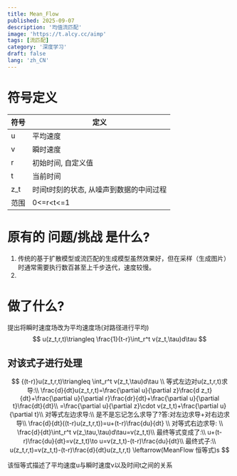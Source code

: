 ```yaml
---
title: Mean_Flow
published: 2025-09-07
description: '均值流匹配'
image: 'https://t.alcy.cc/aimp'
tags: [流匹配]
category: '深度学习'
draft: false 
lang: 'zh_CN'
---
```


# 符号定义

| 符号 | 定义                                    |
| ---- | --------------------------------------- |
| u    | 平均速度                                |
| v    | 瞬时速度                                |
| r    | 初始时间, 自定义值                      |
| t    | 当前时间                                |
| z_t  | 时间t时刻的状态, 从噪声到数据的中间过程 |
| 范围 | 0<=r<t<=1                               |





# 原有的 问题/挑战 是什么?

1. 传统的基于扩散模型或流匹配的生成模型虽然效果好，但在采样（生成图片）时通常需要执行数百甚至上千步迭代，速度较慢。
2. 







# 做了什么?

提出将瞬时速度场改为平均速度场(对路径进行平均)
$$
u(z_t,r,t)\triangleq \frac{1}{t-r}\int_r^t v(z_t,\tau)d\tau
$$

## 对该式子进行处理

$$
{(t-r)}u(z_t,r,t)\triangleq \int_r^t v(z_t,\tau)d\tau \\
等式左边对u(z_t,r,t)求导:\\
\frac{d}{dt}u(z_t,r,t)=\frac{\partial u}{\partial z}\frac{d z_t}{dt}+\frac{\partial u}{\partial r}\frac{dr}{dt}+\frac{\partial u}{\partial t}\frac{dt}{dt}\\
=\frac{\partial u}{\partial z}\cdot v(z_t,t)+\frac{\partial u}{\partial t}\\
对等式左边求导:\\
是不是忘记怎么求导了?答:对左边求导+对右边求导\\
\frac{d}{dt}((t-r)u(z_t,r,t))=u+(t-r)\frac{du}{dt}
\\
对等式右边求导:
\\
\frac{d}{dt}\int_r^t v(z_\tau,\tau)d\tau=v(z_t,t)\\
最终等式变成了:\\
u+(t-r)\frac{du}{dt}=v(z_t,t)\to u=v(z_t,t)-(t-r)\frac{du}{dt}\\
最终式子:\\
u(z_t,r,t)=v(z_t,t)-(t-r)\frac{d}{dt}u(z_t,r,t) \leftarrow(MeanFlow 恒等式)s
$$



该恒等式描述了平均速度u与瞬时速度v以及时间t之间的关系

